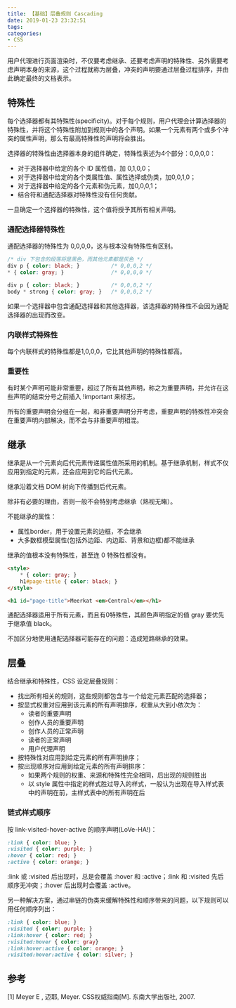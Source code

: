```yaml
---
title: 【基础】层叠规则 Cascading
date: 2019-01-23 23:32:51
tags:
categories:
- CSS
---
```


用户代理进行页面渲染时，不仅要考虑继承、还要考虑声明的特殊性、另外需要考虑声明本身的来源，这个过程就称为层叠，冲突的声明要通过层叠过程排序，并由此确定最终的文档表示。

## 特殊性
每个选择器都有其特殊性(specificity)。对于每个规则，用户代理会计算选择器的特殊性，并将这个特殊性附加到规则中的各个声明。如果一个元素有两个或多个冲突的属性声明，那么有最高特殊性的声明将会胜出。

选择器的特殊性由选择器本身的组件确定，特殊性表述为4个部分：0,0,0,0：
- 对于选择器中给定的各个 ID 属性值，加 0,1,0,0；
- 对于选择器中给定的各个类属性值、属性选择或伪类，加0,0,1,0；
- 对于选择器中给定的各个元素和伪元素，加0,0,0,1；
- 结合符和通配选择器对特殊性没有任何贡献。

一旦确定一个选择器的特殊性，这个值将授予其所有相关声明。
<!-- more -->
### 通配选择器特殊性
通配选择器的特殊性为 0,0,0,0，这与根本没有特殊性有区别。

```css
/* div 下包含的段落将是黑色，而其他元素都是灰色 */
div p { color: black; }          /* 0,0,0,2 */
* { color: gray; }               /* 0,0,0,0 */

div p { color: black; }          /* 0,0,0,2 */
body * strong { color: gray; }   /* 0,0,0,2 */
```

如果一个选择器中包含通配选择器和其他选择器，该选择器的特殊性不会因为通配选择器的出现而改变。

### 内联样式特殊性
每个内联样式的特殊性都是1,0,0,0，它比其他声明的特殊性都高。

### 重要性
有时某个声明可能非常重要，超过了所有其他声明，称之为重要声明，并允许在这些声明的结束分号之前插入 !important 来标志。

所有的重要声明会分组在一起，和非重要声明分开考虑，重要声明的特殊性冲突会在重要声明内部解决，而不会与非重要声明相混。

## 继承
继承是从一个元素向后代元素传递属性值所采用的机制。基于继承机制，样式不仅应用到指定的元素，还会应用到它的后代元素。

继承沿着文档 DOM 树向下传播到后代元素。

除非有必要的理由，否则一般不会特别考虑继承（熟视无睹）。

不能继承的属性：
- 属性border，用于设置元素的边框，不会继承
- 大多数框模型属性(包括外边距、内边距、背景和边框)都不能继承

继承的值根本没有特殊性，甚至连 0 特殊性都没有。
```html
<style>
    * { color: gray; }
    h1#page-title { color: black; }
</style>

<h1 id="page-title">Meerkat <em>Central</em></h1>
```
通配选择器适用于所有元素，而且有0特殊性，其颜色声明指定的值 gray 要优先于继承值 black。

不加区分地使用通配选择器可能存在的问题：造成短路继承的效果。

## 层叠
结合继承和特殊性，CSS 设定层叠规则：
- 找出所有相关的规则，这些规则都包含与一个给定元素匹配的选择器；
- 按显式权重对应用到该元素的所有声明排序，权重从大到小依次为：
  - 读者的重要声明
  - 创作人员的重要声明
  - 创作人员的正常声明
  - 读者的正常声明
  - 用户代理声明
- 按特殊性对应用到给定元素的所有声明排序；
- 按出现顺序对应用到给定元素的所有声明排序：
  - 如果两个规则的权重、来源和特殊性完全相同，后出现的规则胜出
  - 以 style 属性中指定的样式胜过导入的样式，一般认为出现在导入样式表中的声明在前，主样式表中的所有声明在后

### 链式样式顺序
按 link-visited-hover-active 的顺序声明(LoVe-HA!)：

```css
:link { color: blue; }
:visited { color: purple; }
:hover { color: red; }
:active { color: orange; }
```
:link 或 :visited 后出现时，总是会覆盖 :hover 和 :active；:link 和 :visited 先后顺序无冲突；:hover 后出现时会覆盖 :active。

另一种解决方案，通过串链的伪类来缓解特殊性和顺序带来的问题，以下规则可以用任何顺序列出：
```css
:link { color: blue; }
:visited { color: purple; }
:link:hover { color: red; }
:visited:hover { color: gray}
:link:hover:active { color: orange; }
:visited:hover:active { color: silver; }
```


## 参考
[1] Meyer E , 迈耶, Meyer. CSS权威指南[M]. 东南大学出版社, 2007.